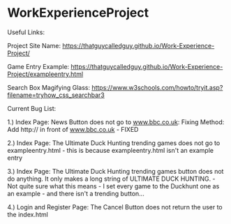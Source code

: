 # WorkExperienceProject

Useful Links:

 Project Site Name:
  https://thatguycalledguy.github.io/Work-Experience-Project/
 
 Game Entry Example:
  https://thatguycalledguy.github.io/Work-Experience-Project/exampleentry.html
 
 Search Box Magifying Glass:
  https://www.w3schools.com/howto/tryit.asp?filename=tryhow_css_searchbar3

Current Bug List:

1.) Index Page: News Button does not go to www.bbc.co.uk: Fixing Method: Add http:// in front of www.bbc.co.uk - FIXED

2.) Index Page: The Ultimate Duck Hunting trending games does not go to exampleentry.html - this is because exampleentry.html isn't an example entry

3.) Index Page: The Ultimate Duck Hunting trending games button does not do anything. It only makes a long string of ULTIMATE DUCK HUNTING. - Not quite sure what this means - I set every game to the Duckhunt one as an example - and there isn't a trending button...

4.) Login and Register Page: The Cancel Button does not return the user to the index.html

